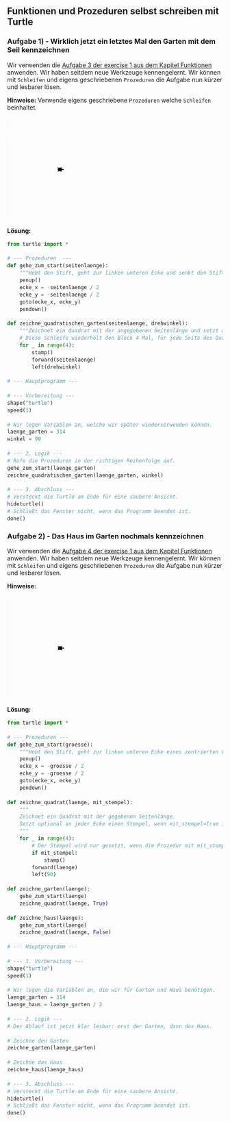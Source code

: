 ## Funktionen und Prozeduren selbst schreiben mit Turtle
### Aufgabe 1) - Wirklich jetzt ein letztes Mal den Garten mit dem Seil kennzeichnen
Wir verwenden die [Aufgabe 3 der exercise 1 aus dem Kapitel Funktionen](../../../L04FunktionenUndProzedurenAnwenden/exercise1-werte_und_variablen_als_parameter/angabe.md#aufgabe-3---ein-letztes-mal-den-garten-mit-dem-seil-kennzeichnen) anwenden. Wir haben seitdem neue Werkzeuge kennengelernt. Wir können mit ``Schleifen`` und eigens geschriebenen ``Prozeduren`` die Aufgabe nun kürzer und lesbarer lösen.

**Hinweise:**
Verwende eigens geschriebene ``Prozeduren`` welche ``Schleifen`` beinhaltet.

<div style="text-align: left;">
    <img style="" height="240" width="240" src="../images/7.1.2.gif">
</div>

**Lösung:**
```python
from turtle import *

# --- Prozeduren  ---
def gehe_zum_start(seitenlaenge):
    """Hebt den Stift, geht zur linken unteren Ecke und senkt den Stift wieder."""
    penup()
    ecke_x = -seitenlaenge / 2
    ecke_y = -seitenlaenge / 2
    goto(ecke_x, ecke_y)
    pendown()

def zeichne_quadratischen_garten(seitenlaenge, drehwinkel):
    """Zeichnet ein Quadrat mit der angegebenen Seitenlänge und setzt an jeder Ecke einen Stempel."""
    # Diese Schleife wiederholt den Block 4 Mal, für jede Seite des Quadrats.
    for _ in range(4):
        stamp()
        forward(seitenlaenge)
        left(drehwinkel)

# --- Hauptprogramm ---

# --- Vorbereitung ---
shape("turtle")
speed(1) 

# Wir legen Variablen an, welche wir später wiederverwenden können.
laenge_garten = 314
winkel = 90

# --- 2. Logik ---
# Rufe die Prozeduren in der richtigen Reihenfolge auf.
gehe_zum_start(laenge_garten)
zeichne_quadratischen_garten(laenge_garten, winkel)

# --- 3. Abschluss ---
# Versteckt die Turtle am Ende für eine saubere Ansicht.
hideturtle()
# Schließt das Fenster nicht, wenn das Programm beendet ist.
done()
```

### Aufgabe 2) - Das Haus im Garten nochmals kennzeichnen
Wir verwenden die [Aufgabe 4 der exercise 1 aus dem Kapitel Funktionen](../../../L04FunktionenUndProzedurenAnwenden/exercise1-werte_und_variablen_als_parameter/angabe.md#aufgabe-3---ein-letztes-mal-den-garten-mit-dem-seil-kennzeichnen) anwenden. Wir haben seitdem neue Werkzeuge kennengelernt. Wir können mit ``Schleifen`` und eigens geschriebenen ``Prozeduren`` die Aufgabe nun kürzer und lesbarer lösen.

**Hinweise:**
<div style="text-align: left;">
    <img style="" height="240" width="240" src="../images/7.1.3.gif">
</div>

**Lösung:**
```python
from turtle import *

# --- Prozeduren ---
def gehe_zum_start(groesse):
    """Hebt den Stift, geht zur linken unteren Ecke eines zentrierten Objekts und senkt den Stift wieder."""
    penup()
    ecke_x = -groesse / 2
    ecke_y = -groesse / 2
    goto(ecke_x, ecke_y)
    pendown()

def zeichne_quadrat(laenge, mit_stempel):
    """
    Zeichnet ein Quadrat mit der gegebenen Seitenlänge.
    Setzt optional an jeder Ecke einen Stempel, wenn mit_stempel=True ist.
    """
    for _ in range(4):
        # Der Stempel wird nur gesetzt, wenn die Prozedur mit mit_stempel=True aufgerufen wird.
        if mit_stempel:
            stamp()
        forward(laenge)
        left(90)

def zeichne_garten(laenge):
    gehe_zum_start(laenge)
    zeichne_quadrat(laenge, True)

def zeichne_haus(laenge):
    gehe_zum_start(laenge)
    zeichne_quadrat(laenge, False)

# --- Hauptprogramm ---

# --- 1. Vorbereitung ---
shape("turtle")
speed(1) 

# Wir legen die Variablen an, die wir für Garten und Haus benötigen.
laenge_garten = 314
laenge_haus = laenge_garten / 2

# --- 2. Logik ---
# Der Ablauf ist jetzt klar lesbar: erst der Garten, dann das Haus.

# Zeichne den Garten
zeichne_garten(laenge_garten)

# Zeichne das Haus
zeichne_haus(laenge_haus)

# --- 3. Abschluss ---
# Versteckt die Turtle am Ende für eine saubere Ansicht.
hideturtle()
# Schließt das Fenster nicht, wenn das Programm beendet ist.
done()
```